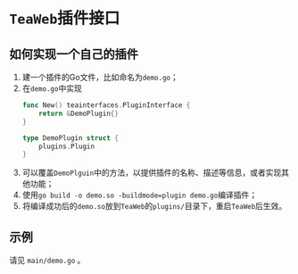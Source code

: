 # `TeaWeb`插件接口
## 如何实现一个自己的插件
1. 建一个插件的Go文件，比如命名为`demo.go`；
2. 在`demo.go`中实现
    ~~~go
    func New() teainterfaces.PluginInterface {
        return &DemoPlugin{}
    }
    
    type DemoPlugin struct {
        plugins.Plugin
    }
    ~~~
3. 可以覆盖`DemoPlguin`中的方法，以提供插件的名称、描述等信息，或者实现其他功能；
4. 使用`go build -o demo.so -buildmode=plugin demo.go`编译插件；
5. 将编译成功后的`demo.so`放到`TeaWeb`的`plugins/`目录下，重启`TeaWeb`后生效。

## 示例
请见 `main/demo.go` 。
    